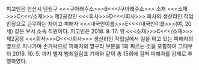 피고인은 안산시 단원구 <<<구아래주소>>>B<<</구아래주소>>> 소재 <<<소재>>>C<<</소재>>> 제2공장인 <<<회사>>>D<<</회사>>> 회사의 생산라인 작업반장으로 근무하는 자이고 피해자 <<<내국인이름>>>E<<</내국인이름>>>(여, 20세) 같은 부서 소속 직원이다.
피고인은 2018. 9. 17. 위 <<<소재>>>C<<</소재>>> 제2공장 <<<회사>>>D<<</회사>>> 생산라인 작업실에서 일을 하고 있는 피해자의 옆으로 지나가며 손가락으로 피해자의 옆구리 부분을 1회 찌르는 것을 포함하여 그때부터 2019. 10. 5. 까지 별지 범죄일람표 기재와 같이 총 15회에 걸쳐 피해자를 강제로 추행하였다.